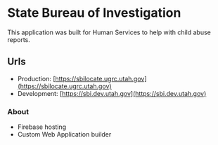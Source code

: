 # State Bureau of Investigation

This application was built for Human Services to help with child abuse reports.

## Urls

- Production: [https://sbilocate.ugrc.utah.gov](https://sbilocate.ugrc.utah.gov)
- Development: [https://sbi.dev.utah.gov](https://sbi.dev.utah.gov)

### About

- Firebase hosting
- Custom Web Application builder
